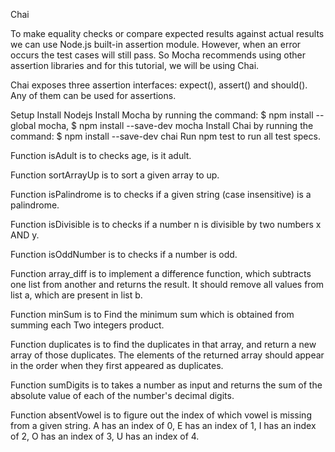 Chai

To make equality checks or compare expected results against actual results we can use Node.js
built-in assertion module. However, when an error occurs the test cases will still pass. 
So Mocha recommends using other assertion libraries and for this tutorial, we will be using Chai.

Chai exposes three assertion interfaces: expect(), assert() and should(). 
Any of them can be used for assertions.

Setup
Install Nodejs 
Install Mocha by running the command: 
$ npm install --global mocha,
$ npm install --save-dev mocha
Install Chai by running the command:
$ npm install --save-dev chai
Run npm test to run all test specs.

Function isAdult is to checks age, is it adult.

Function sortArrayUp is to sort a given array to up.

Function isPalindrome is to checks if a given string (case insensitive) is a palindrome.

Function isDivisible is to checks if a number n is divisible by two numbers x AND y.

Function isOddNumber is to checks if a number is odd.

Function array_diff is to implement a difference function, which subtracts one list from another and 
returns the result. It should remove all values from list a, which are present in list b.

Function minSum is to Find the minimum sum which is obtained from summing each Two integers product.

Function duplicates is to find the duplicates in that array, and return a new array of those duplicates. 
The elements of the returned array should appear in the order when they first appeared as duplicates.

Function sumDigits is to takes a number as input and returns the sum of the absolute value of each of the number's decimal digits.

Function absentVowel is to figure out the index of which vowel is missing from a given string.
A has an index of 0,
E has an index of 1,
I has an index of 2,
O has an index of 3,
U has an index of 4.
